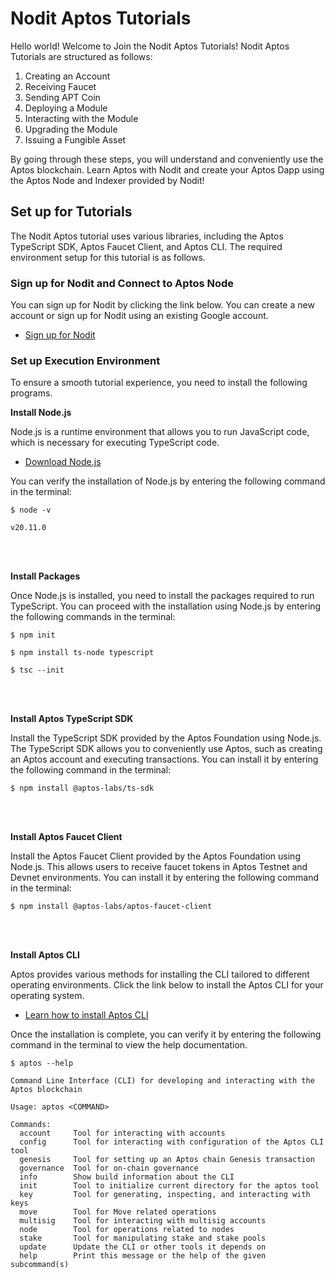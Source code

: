 # Nodit Aptos Tutorials

Hello world! Welcome to Join the Nodit Aptos Tutorials!
Nodit Aptos Tutorials are structured as follows:

1. Creating an Account
2. Receiving Faucet
3. Sending APT Coin
4. Deploying a Module
5. Interacting with the Module
6. Upgrading the Module
7. Issuing a Fungible Asset

By going through these steps, you will understand and conveniently use the Aptos blockchain. Learn Aptos with Nodit and create your Aptos Dapp using the Aptos Node and Indexer provided by Nodit!
<br>

## Set up for Tutorials

The Nodit Aptos tutorial uses various libraries, including the Aptos TypeScript SDK, Aptos Faucet Client, and Aptos CLI. The required environment setup for this tutorial is as follows.

### Sign up for Nodit and Connect to Aptos Node

You can sign up for Nodit by clicking the link below. You can create a new account or sign up for Nodit using an existing Google account.

- [Sign up for Nodit](https://id.lambda256.io/signup)
  <br>

### Set up Execution Environment

To ensure a smooth tutorial experience, you need to install the following programs.

**Install Node.js**

Node.js is a runtime environment that allows you to run JavaScript code, which is necessary for executing TypeScript code.

- [Download Node.js](https://nodejs.org/en/download/package-manager/current)

You can verify the installation of Node.js by entering the following command in the terminal:

```
$ node -v
```

```
v20.11.0
```

<br>
<br>

**Install Packages**

Once Node.js is installed, you need to install the packages required to run TypeScript. You can proceed with the installation using Node.js by entering the following commands in the terminal:

```
$ npm init
```

```
$ npm install ts-node typescript
```

```
$ tsc --init
```

<br>
<br>

**Install Aptos TypeScript SDK**

Install the TypeScript SDK provided by the Aptos Foundation using Node.js. The TypeScript SDK allows you to conveniently use Aptos, such as creating an Aptos account and executing transactions. You can install it by entering the following command in the terminal:

```
$ npm install @aptos-labs/ts-sdk
```

<br>
<br>

**Install Aptos Faucet Client**

Install the Aptos Faucet Client provided by the Aptos Foundation using Node.js. This allows users to receive faucet tokens in Aptos Testnet and Devnet environments. You can install it by entering the following command in the terminal:

```
$ npm install @aptos-labs/aptos-faucet-client
```

<br>
<br>

**Install Aptos CLI**

Aptos provides various methods for installing the CLI tailored to different operating environments. Click the link below to install the Aptos CLI for your operating system.

- [Learn how to install Aptos CLI](https://aptos.dev/en/build/cli)

Once the installation is complete, you can verify it by entering the following command in the terminal to view the help documentation.

```
$ aptos --help
```

```
Command Line Interface (CLI) for developing and interacting with the Aptos blockchain

Usage: aptos <COMMAND>

Commands:
  account     Tool for interacting with accounts
  config      Tool for interacting with configuration of the Aptos CLI tool
  genesis     Tool for setting up an Aptos chain Genesis transaction
  governance  Tool for on-chain governance
  info        Show build information about the CLI
  init        Tool to initialize current directory for the aptos tool
  key         Tool for generating, inspecting, and interacting with keys
  move        Tool for Move related operations
  multisig    Tool for interacting with multisig accounts
  node        Tool for operations related to nodes
  stake       Tool for manipulating stake and stake pools
  update      Update the CLI or other tools it depends on
  help        Print this message or the help of the given subcommand(s)
```
